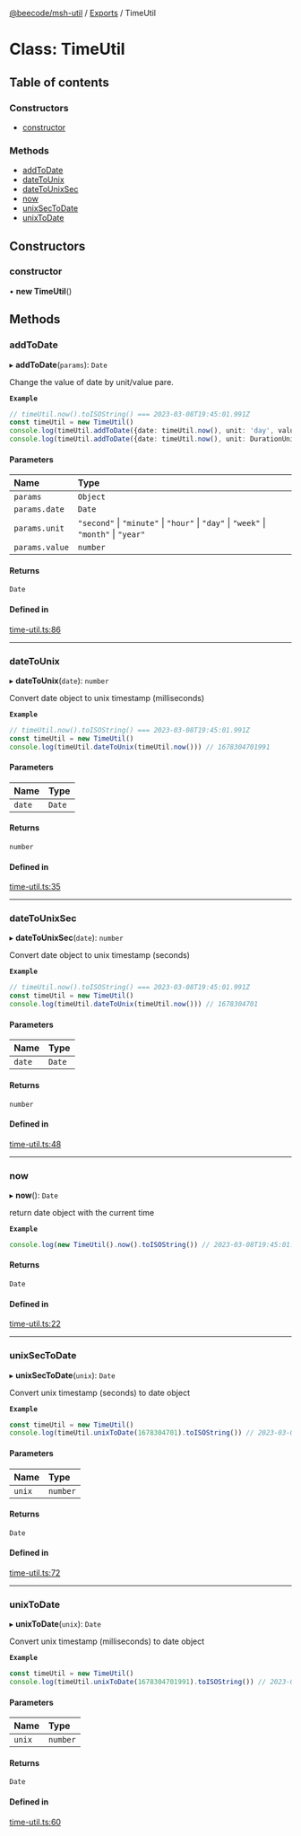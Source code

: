 [@beecode/msh-util](../README.md) / [Exports](../modules.md) / TimeUtil

# Class: TimeUtil

## Table of contents

### Constructors

- [constructor](TimeUtil.md#constructor)

### Methods

- [addToDate](TimeUtil.md#addtodate)
- [dateToUnix](TimeUtil.md#datetounix)
- [dateToUnixSec](TimeUtil.md#datetounixsec)
- [now](TimeUtil.md#now)
- [unixSecToDate](TimeUtil.md#unixsectodate)
- [unixToDate](TimeUtil.md#unixtodate)

## Constructors

### constructor

• **new TimeUtil**()

## Methods

### addToDate

▸ **addToDate**(`params`): `Date`

Change the value of date by unit/value pare.

**`Example`**

```ts
// timeUtil.now().toISOString() === 2023-03-08T19:45:01.991Z
const timeUtil = new TimeUtil()
console.log(timeUtil.addToDate({date: timeUtil.now(), unit: 'day', value: 1 }).toISOString()) // 2023-03-09T19:45:01.991Z
console.log(timeUtil.addToDate({date: timeUtil.now(), unit: DurationUnit.MONTH, value: -1 }).toISOString()) //2023-02-08T19:45:01.991Z
```

#### Parameters

| Name | Type |
| :------ | :------ |
| `params` | `Object` |
| `params.date` | `Date` |
| `params.unit` | ``"second"`` \| ``"minute"`` \| ``"hour"`` \| ``"day"`` \| ``"week"`` \| ``"month"`` \| ``"year"`` |
| `params.value` | `number` |

#### Returns

`Date`

#### Defined in

[time-util.ts:86](https://github.com/beecode-rs/msh-util/blob/d5f403f/src/time-util.ts#L86)

___

### dateToUnix

▸ **dateToUnix**(`date`): `number`

Convert date object to unix timestamp (milliseconds)

**`Example`**

```ts
// timeUtil.now().toISOString() === 2023-03-08T19:45:01.991Z
const timeUtil = new TimeUtil()
console.log(timeUtil.dateToUnix(timeUtil.now())) // 1678304701991
```

#### Parameters

| Name | Type |
| :------ | :------ |
| `date` | `Date` |

#### Returns

`number`

#### Defined in

[time-util.ts:35](https://github.com/beecode-rs/msh-util/blob/d5f403f/src/time-util.ts#L35)

___

### dateToUnixSec

▸ **dateToUnixSec**(`date`): `number`

Convert date object to unix timestamp (seconds)

**`Example`**

```ts
// timeUtil.now().toISOString() === 2023-03-08T19:45:01.991Z
const timeUtil = new TimeUtil()
console.log(timeUtil.dateToUnix(timeUtil.now())) // 1678304701
```

#### Parameters

| Name | Type |
| :------ | :------ |
| `date` | `Date` |

#### Returns

`number`

#### Defined in

[time-util.ts:48](https://github.com/beecode-rs/msh-util/blob/d5f403f/src/time-util.ts#L48)

___

### now

▸ **now**(): `Date`

return date object with the current time

**`Example`**

```ts
console.log(new TimeUtil().now().toISOString()) // 2023-03-08T19:45:01.991Z
```

#### Returns

`Date`

#### Defined in

[time-util.ts:22](https://github.com/beecode-rs/msh-util/blob/d5f403f/src/time-util.ts#L22)

___

### unixSecToDate

▸ **unixSecToDate**(`unix`): `Date`

Convert unix timestamp (seconds) to date object

**`Example`**

```ts
const timeUtil = new TimeUtil()
console.log(timeUtil.unixToDate(1678304701).toISOString()) // 2023-03-08T19:45:01.000Z
```

#### Parameters

| Name | Type |
| :------ | :------ |
| `unix` | `number` |

#### Returns

`Date`

#### Defined in

[time-util.ts:72](https://github.com/beecode-rs/msh-util/blob/d5f403f/src/time-util.ts#L72)

___

### unixToDate

▸ **unixToDate**(`unix`): `Date`

Convert unix timestamp (milliseconds) to date object

**`Example`**

```ts
const timeUtil = new TimeUtil()
console.log(timeUtil.unixToDate(1678304701991).toISOString()) // 2023-03-08T19:45:01.991Z
```

#### Parameters

| Name | Type |
| :------ | :------ |
| `unix` | `number` |

#### Returns

`Date`

#### Defined in

[time-util.ts:60](https://github.com/beecode-rs/msh-util/blob/d5f403f/src/time-util.ts#L60)
